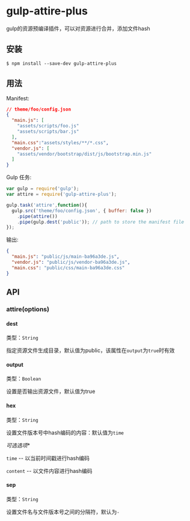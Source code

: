 # gulp-attire-plus

gulp的资源预编译插件，可以对资源进行合并，添加文件hash

## 安装

```
$ npm install --save-dev gulp-attire-plus
```

## 用法

Manifest:

```json
// theme/foo/config.json
{
  "main.js": [
    "assets/scripts/foo.js"
    "assets/scripts/bar.js"
  ],
  "main.css":"assets/styles/**/*.css",
  "vendor.js": [
    "assets/vendor/bootstrap/dist/js/bootstrap.min.js"
  ]
}
```

Gulp 任务:

```js
var gulp = require('gulp');
var attire = require('gulp-attire-plus');

gulp.task('attire',function(){
  gulp.src('theme/foo/config.json', { buffer: false })
    .pipe(attire())
    .pipe(gulp.dest('public')); // path to store the manifest file
});
```

输出:

```json
{
  "main.js": "public/js/main-ba96a3de.js",
  "vendor.js": "public/js/vendor-ba96a3de.js",
  "main.css": "public/css/main-ba96a3de.css"
}
```

## API

### attire(options)

#### dest
类型：`String`

指定资源文件生成目录，默认值为public，该属性在`output`为`true`时有效

#### output
类型：`Boolean`

设置是否输出资源文件，默认值为true

#### hex
类型：`String`

设置文件版本号中hash编码的内容：默认值为`time`

*可选选项**

`time` -- 以当前时间戳进行hash编码

`content` -- 以文件内容进行hash编码

#### sep
类型：`String`

设置文件名与文件版本号之间的分隔符，默认为`-`



